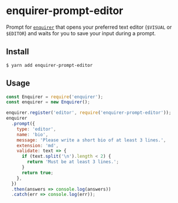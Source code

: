 # enquirer-prompt-editor

Prompt for [`enquirer`](https://github.com/enquirer/enquirer) that opens your preferred text editor (`$VISUAL` or `$EDITOR`) and waits for you to save your input during a prompt.

## Install

```
$ yarn add enquirer-prompt-editor
```

## Usage

```js
const Enquirer = require('enquirer');
const enquirer = new Enquirer();

enquirer.register('editor', require('enquirer-prompt-editor'));
enquirer
  .prompt({
    type: 'editor',
    name: 'bio',
    message: 'Please write a short bio of at least 3 lines.',
    extension: 'md',
    validate: text => {
      if (text.split('\n').length < 2) {
        return 'Must be at least 3 lines.';
      }
      return true;
    },
  })
  .then(answers => console.log(answers))
  .catch(err => console.log(err));
```
